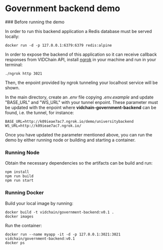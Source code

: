 # Government backend demo

### Before running the demo

In order to run this backend application a Redis database must be served locally:
```
docker run -d -p 127.0.0.1:6379:6379 redis:alpine 
```

In order to expose the backend of this application so it can receive callback responses from VIDChain API, install [ngrok](https://ngrok.com/) in your machine and run in your terminal:

```
./ngrok http 3021
```

Then, the enpoint provided by ngrok tunneling your localhost service will be shown.

In the main directory, create an _.env_ file copying _.env.example_ and update "BASE_URL" and "WS_URL" with your tunnel enpoint. These parameter must be updated with the enpoint where **vidchain-government-backend** can be found, i.e. the tunnel, for instance:

```
BASE_URL=http://k09ieae7ac7.ngrok.io/demo/universitybackend
WS_URL=http://k09ieae7ac7.ngrok.io/
```

Once you have updated the parameter mentioned above, you can run the demo by either running node or building and starting a container.

### Running Node

Obtain the necessary dependencies so the artifacts can be build and run:

```
npm install
npm run build
npm run start
```

### Running Docker

Build your local image by running:

```
docker build -t vidchain/government-backend:v0.1 .
docker images
```

Run the container:

```
docker run --name myapp -it -d -p 127.0.0.1:3021:3021 vidchain/government-backend:v0.1
docker ps
```

